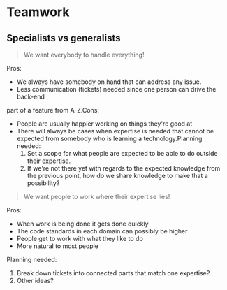 # Teamwork
## Specialists vs generalists
> We want everybody to handle everything!

Pros:

-   We always have somebody on hand that can address any issue.
-   Less communication (tickets) needed since one person can drive the back-end

part of a feature from A-Z.Cons:

-   People are usually happier working on things they're good at
-   There will always be cases when expertise is needed that cannot be expected from somebody who is learning a technology.Planning needed:
    1.  Set a scope for what people are expected to be able to do outside their expertise.
    2.  If we're not there yet with regards to the expected knowledge from the previous point, how do we share knowledge to make that a possibility?

> We want people to work where their expertise lies!

Pros:

-   When work is being done it gets done quickly
-   The code standards in each domain can possibly be higher
-   People get to work with what they like to do
-   More natural to most people

Planning needed:

1.  Break down tickets into connected parts that match one expertise?
2.  Other ideas?
